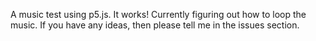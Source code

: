 A music test using p5.js.
It works! Currently figuring out how to loop the music. If you have any ideas, then please tell me in the issues section.
